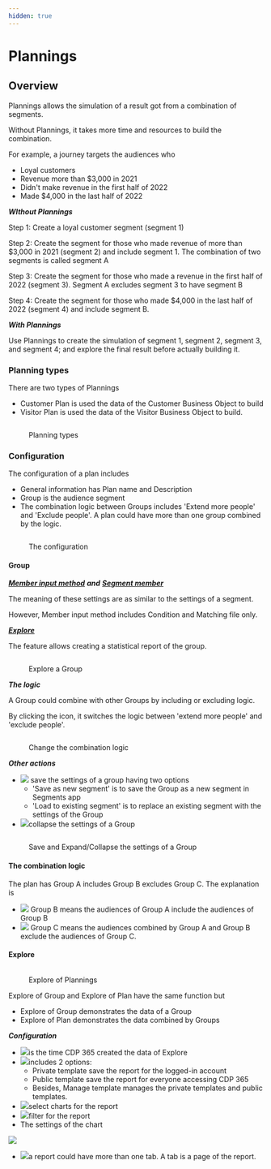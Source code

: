 ```yaml
---
hidden: true
---
```


# Plannings

## Overview

Plannings allows the simulation of a result got from a combination of segments.

Without Plannings, it takes more time and resources to build the combination.&#x20;

For example, a journey targets the audiences who&#x20;

* Loyal customers
* Revenue more than $3,000 in 2021
* Didn't make revenue in the first half of 2022
* Made $4,000 in the last half of 2022

_**WIthout Plannings**_

Step 1: Create a loyal customer segment (segment 1)

Step 2: Create the segment for those who made revenue of more than $3,000 in 2021 (segment 2) and include segment 1. The combination of two segments is called segment A

Step 3: Create the segment for those who made a revenue in the first half of 2022 (segment 3). Segment A excludes segment 3 to have segment B

Step 4: Create the segment for those who made $4,000 in the last half of 2022 (segment 4) and include segment B.

_**With Plannings**_

Use Plannings to create the simulation of segment 1, segment 2, segment 3, and segment 4; and explore the final result before actually building it.

### Planning types

There are two types of Plannings

* Customer Plan is used the data of the Customer Business Object to build&#x20;
* Visitor Plan is used the data of the Visitor Business Object to build.

<figure><img src="../.gitbook/assets/image (2554).png" alt=""><figcaption><p>Planning types</p></figcaption></figure>

### Configuration&#x20;

The configuration of a plan includes

* General information has Plan name and Description&#x20;
* Group is the audience segment&#x20;
* The combination logic between Groups includes 'Extend more people' and 'Exclude people'. A plan could have more than one group combined by the logic.

<figure><img src="../.gitbook/assets/image (1511).png" alt=""><figcaption><p>The configuration</p></figcaption></figure>

#### Group&#x20;

[_**Member input method**_](segments.md#details-of-member-input-method) _**and**_ [_**Segment member**_](segments.md#segment-member)

The meaning of these settings are as similar to the settings of a segment.&#x20;

However, Member input method includes Condition and Matching file only.&#x20;

[_**Explore**_ ](plannings.md#explore)

The feature allows creating a statistical report of the group.&#x20;

<figure><img src="../.gitbook/assets/image (2604).png" alt=""><figcaption><p>Explore a Group</p></figcaption></figure>

_**The logic**_&#x20;

A Group could combine with other Groups by including or excluding logic.&#x20;

By clicking the icon, it switches the logic between 'extend more people' and 'exclude people'.

<figure><img src="../.gitbook/assets/image (2420).png" alt=""><figcaption><p>Change the combination logic</p></figcaption></figure>

_**Other actions**_

* ![](<../.gitbook/assets/image (2252).png>) save the settings of a group having two options
  * 'Save as new segment' is to save the Group as a new segment in Segments app
  * 'Load to existing segment' is to replace an existing segment with the settings of the Group&#x20;
* ![](<../.gitbook/assets/image (1915).png>)collapse the settings of a Group

<figure><img src="../.gitbook/assets/image (2339).png" alt=""><figcaption><p>Save and Expand/Collapse the settings of a Group</p></figcaption></figure>

#### The combination logic

The plan has Group A includes Group B excludes Group C. The explanation is

* ![](<../.gitbook/assets/image (2496).png>) Group B means the audiences of Group A include the audiences of Group B
* ![](<../.gitbook/assets/image (1499).png>) Group C means the audiences combined by Group A and Group B exclude the audiences of Group C.

#### Explore

<figure><img src="../.gitbook/assets/image (899).png" alt=""><figcaption><p>Explore of Plannings</p></figcaption></figure>

Explore of Group and Explore of Plan have the same function but&#x20;

* Explore of Group demonstrates the data of a Group
* Explore of Plan demonstrates the data combined by Groups

_**Configuration**_&#x20;

* ![](<../.gitbook/assets/image (1830).png>)is the time CDP 365 created the data of Explore
* ![](<../.gitbook/assets/image (2207).png>)includes 2 options:
  * Private template save the report for the logged-in account
  * Public template save the report for everyone accessing CDP 365
  * Besides, Manage template manages the private templates and public templates. &#x20;
* ![](<../.gitbook/assets/image (741).png>)select charts for the report
* ![](<../.gitbook/assets/image (2350).png>)filter for the report
* The settings of the chart

&#x20;![](<../.gitbook/assets/image (668).png>)

* ![](<../.gitbook/assets/image (1771).png>)a report could have more than one tab. A tab is a page of the report.

